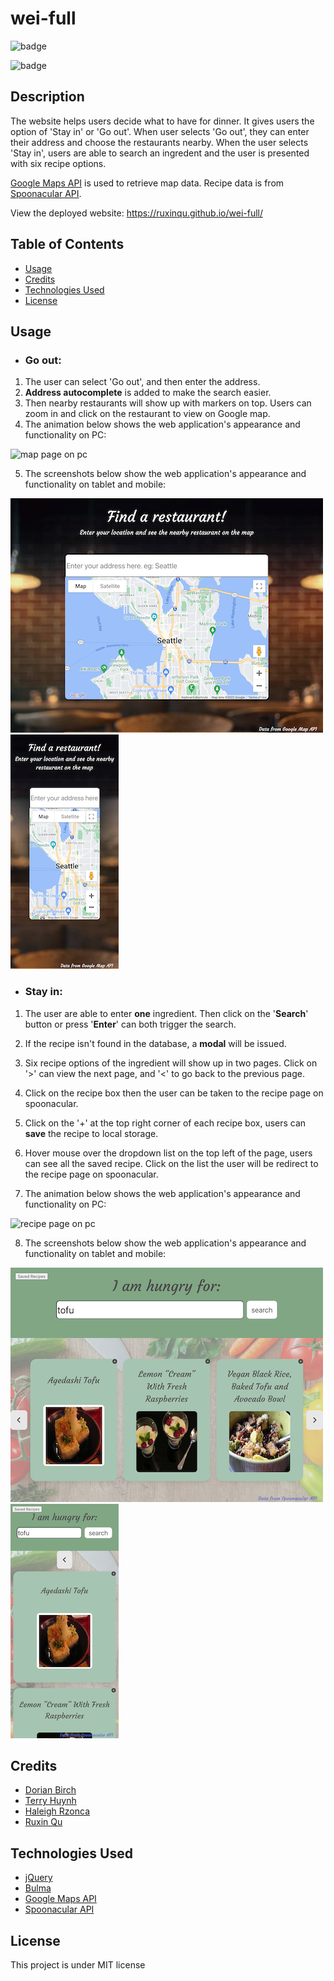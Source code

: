 # wei-full

![badge](https://img.shields.io/badge/License-MIT-green.svg)

![badge](https://img.shields.io/github/languages/top/ruxinqu/wei-full)

## Description

The website helps users decide what to have for dinner. It gives users the option of 'Stay in' or 'Go out'. When user selects 'Go out', they can enter their address and choose the restaurants nearby. When the user selects 'Stay in', users are able to search an ingredent and the user is presented with six recipe options. 

[Google Maps API](https://developers.google.com/maps) is used to retrieve map data. Recipe data is from [Spoonacular API](https://spoonacular.com/food-api).

View the deployed website: https://ruxinqu.github.io/wei-full/

## Table of Contents

- [Usage](#usage)
- [Credits](#credits)
- [Technologies Used](#technologies-used)
- [License](#license)

## Usage

* ### Go out:
1. The user can select 'Go out', and then enter the address. 
2. **Address autocomplete** is added to make the search easier.
3. Then nearby restaurants will show up with markers on top. Users can zoom in and click on the restaurant to view on Google map.
4. The animation below shows the web application's appearance and functionality on PC:

![map page on pc](./assets/images/wei-full-map-pc.gif)

5. The screenshots below show the web application's appearance and functionality on tablet and mobile:

![map page on tablet](./assets/images/map-ipad.png)![map page on mobile](./assets/images/map-mobile.png)

* ### Stay in:
1. The user are able to enter **one** ingredient. Then click on the '**Search**' button or press '**Enter**' can both trigger the search. 
2. If the recipe isn't found in the database, a **modal** will be issued.
3. Six recipe options of the ingredient will show up in two pages. Click on '>' can view the next page, and '<' to go back to the previous page.
4. Click on the recipe box then the user can be taken to the recipe page on spoonacular.
5. Click on the '+' at the top right corner of each recipe box, users can **save** the recipe to local storage.
6. Hover mouse over the dropdown list on the top left of the page, users can see all the saved recipe. Click on the list the user will be redirect to the recipe page on spoonacular.

7. The animation below shows the web application's appearance and functionality on PC:

![recipe page on pc](./assets/images/wei-full-recipe-pc.gif)

8. The screenshots below show the web application's appearance and functionality on tablet and mobile:

![recipe page on tablet](./assets/images/recipe-ipad.png)![recipe page on mobile](./assets/images/reicpe-mobile.png)

## Credits
- [Dorian Birch](https://github.com/206Dorian)
- [Terry Huynh](https://github.com/TerryH23)
- [Haleigh Rzonca](https://github.com/Hrzonca)
- [Ruxin Qu](https://github.com/RuxinQu)

## Technologies Used
* [jQuery](https://jquery.com)
* [Bulma](https://bulma.io) 
* [Google Maps API](https://developers.google.com/maps)
* [Spoonacular API](https://spoonacular.com/food-api)

## License

This project is under MIT license


